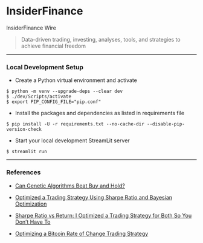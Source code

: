 # InsiderFinance

InsiderFinance Wire

> Data-driven trading, investing, analyses, tools, and strategies to achieve financial freedom

---

### Local Development Setup

- Create a Python virtual environment and activate

```shell
$ python -m venv --upgrade-deps --clear dev
$ ./dev/Scripts/activate
$ export PIP_CONFIG_FILE="pip.conf"
```

- Install the packages and dependencies as listed in requirements file

```shell
$ pip install -U -r requirements.txt --no-cache-dir --disable-pip-version-check
```

- Start your local development StreamLit server

```shell
$ streamlit run
```

---

### References

- [Can Genetic Algorithms Beat Buy and Hold?](https://wire.insiderfinance.io/can-evolution-beat-buy-and-hold-a-test-on-the-s-p-500-b94c70c63139)

- [Optimized a Trading Strategy Using Sharpe Ratio and Bayesian Optimization](https://wire.insiderfinance.io/i-optimized-a-trading-strategy-using-sharpe-ratio-and-bayesian-optimization-6a40ec76fb3f)

- [Sharpe Ratio vs Return: I Optimized a Trading Strategy for Both So You Don’t Have To](https://wire.insiderfinance.io/sharpe-ratio-vs-return-i-optimized-a-trading-strategy-for-both-so-you-dont-have-to-d8c3715fa964)

- [Optimizing a Bitcoin Rate of Change Trading Strategy](https://wire.insiderfinance.io/how-i-optimized-a-bitcoin-rate-of-change-trading-strategy-using-bayesian-optimization-9cc404d13597)

<!--
- []()
-->